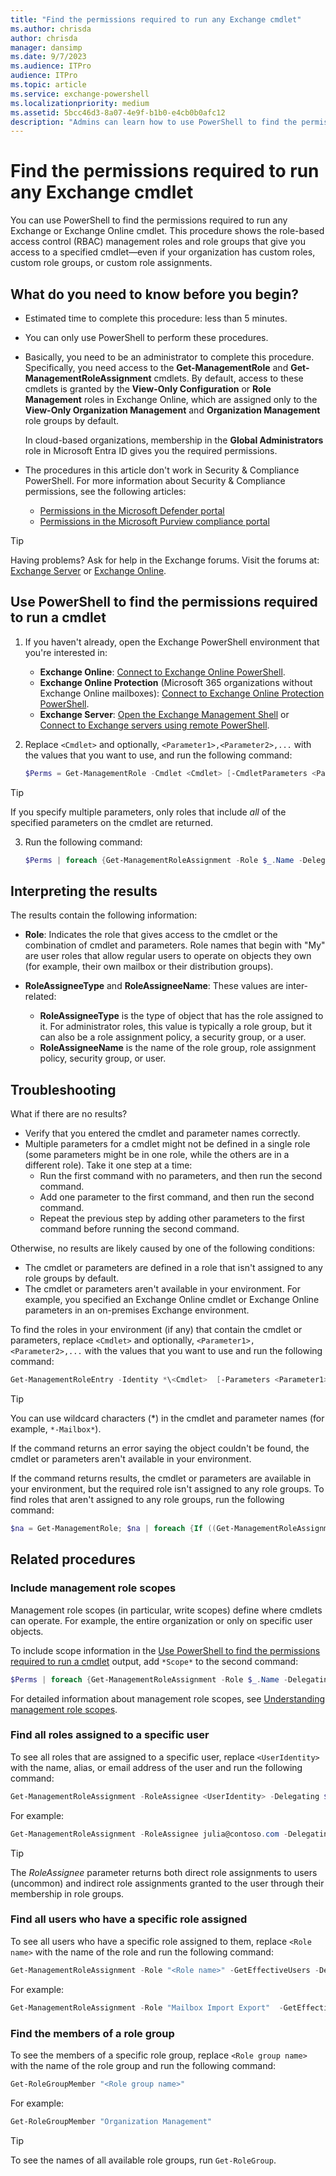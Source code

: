 ```yaml
---
title: "Find the permissions required to run any Exchange cmdlet"
ms.author: chrisda
author: chrisda
manager: dansimp
ms.date: 9/7/2023
ms.audience: ITPro
audience: ITPro
ms.topic: article
ms.service: exchange-powershell
ms.localizationpriority: medium
ms.assetid: 5bcc46d3-8a07-4e9f-b1b0-e4cb0b0afc12
description: "Admins can learn how to use PowerShell to find the permissions required to run any cmdlet in Exchange Server PowerShell or Exchange Online PowerShell."
---
```


# Find the permissions required to run any Exchange cmdlet

You can use PowerShell to find the permissions required to run any Exchange or Exchange Online cmdlet. This procedure shows the role-based access control (RBAC) management roles and role groups that give you access to a specified cmdlet—even if your organization has custom roles, custom role groups, or custom role assignments.

## What do you need to know before you begin?

- Estimated time to complete this procedure: less than 5 minutes.

- You can only use PowerShell to perform these procedures.

- Basically, you need to be an administrator to complete this procedure. Specifically, you need access to the **Get-ManagementRole** and **Get-ManagementRoleAssignment** cmdlets. By default, access to these cmdlets is granted by the **View-Only Configuration** or **Role Management** roles in Exchange Online, which are assigned only to the **View-Only Organization Management** and **Organization Management** role groups by default.

  In cloud-based organizations, membership in the **Global Administrators** role in Microsoft Entra ID gives you the required permissions.

- The procedures in this article don't work in Security & Compliance PowerShell. For more information about Security & Compliance permissions, see the following articles:
  - [Permissions in the Microsoft Defender portal](/microsoft-365/security/office-365-security/mdo-portal-permissions)
  - [Permissions in the Microsoft Purview compliance portal](/microsoft-365/compliance/microsoft-365-compliance-center-permissions)

> [!TIP]
> Having problems? Ask for help in the Exchange forums. Visit the forums at: [Exchange Server](https://go.microsoft.com/fwlink/p/?linkId=60612) or [Exchange Online](https://go.microsoft.com/fwlink/p/?linkId=267542).

## Use PowerShell to find the permissions required to run a cmdlet

1. If you haven't already, open the Exchange PowerShell environment that you're interested in:
   - **Exchange Online**: [Connect to Exchange Online PowerShell](connect-to-exchange-online-powershell.md).
   - **Exchange Online Protection** (Microsoft 365 organizations without Exchange Online mailboxes): [Connect to Exchange Online Protection PowerShell](connect-to-exchange-online-protection-powershell.md).
   - **Exchange Server**: [Open the Exchange Management Shell](open-the-exchange-management-shell.md) or [Connect to Exchange servers using remote PowerShell](connect-to-exchange-servers-using-remote-powershell.md).

2. Replace `<Cmdlet>` and optionally, `<Parameter1>,<Parameter2>,...` with the values that you want to use, and run the following command:

   ```powershell
   $Perms = Get-ManagementRole -Cmdlet <Cmdlet> [-CmdletParameters <Parameter1>,<Parameter2>,...]
   ```

  > [!TIP]
  > If you specify multiple parameters, only roles that include _all_ of the specified parameters on the cmdlet are returned.

3. Run the following command:

   ```powershell
   $Perms | foreach {Get-ManagementRoleAssignment -Role $_.Name -Delegating $false | Format-Table -Auto Role,RoleAssigneeType,RoleAssigneeName}
   ```

## Interpreting the results

The results contain the following information:

- **Role**: Indicates the role that gives access to the cmdlet or the combination of cmdlet and parameters. Role names that begin with "My" are user roles that allow regular users to operate on objects they own (for example, their own mailbox or their distribution groups).

- **RoleAssigneeType** and **RoleAssigneeName**: These values are inter-related:
  - **RoleAssigneeType** is the type of object that has the role assigned to it. For administrator roles, this value is typically a role group, but it can also be a role assignment policy, a security group, or a user.
  - **RoleAssigneeName** is the name of the role group, role assignment policy, security group, or user.

## Troubleshooting

What if there are no results?

- Verify that you entered the cmdlet and parameter names correctly.
- Multiple parameters for a cmdlet might not be defined in a single role (some parameters might be in one role, while the others are in a different role). Take it one step at a time:
  - Run the first command with no parameters, and then run the second command.
  - Add one parameter to the first command, and then run the second command.
  - Repeat the previous step by adding other parameters to the first command before running the second command.

Otherwise, no results are likely caused by one of the following conditions:

- The cmdlet or parameters are defined in a role that isn't assigned to any role groups by default.
- The cmdlet or parameters aren't available in your environment. For example, you specified an Exchange Online cmdlet or Exchange Online parameters in an on-premises Exchange environment.

To find the roles in your environment (if any) that contain the cmdlet or parameters, replace `<Cmdlet>` and optionally, `<Parameter1>,<Parameter2>,...` with the values that you want to use and run the following command:

```powershell
Get-ManagementRoleEntry -Identity *\<Cmdlet>  [-Parameters <Parameter1>,<Parameter2>,...]
```

> [!TIP]
> You can use wildcard characters (\*) in the cmdlet and parameter names (for example, `*-Mailbox*`).

If the command returns an error saying the object couldn't be found, the cmdlet or parameters aren't available in your environment.

If the command returns results, the cmdlet or parameters are available in your environment, but the required role isn't assigned to any role groups. To find roles that aren't assigned to any role groups, run the following command:

```powershell
$na = Get-ManagementRole; $na | foreach {If ((Get-ManagementRoleAssignment -Role $_.Name -Delegating $false) -eq $null) {$_.Name}}
```

## Related procedures

### Include management role scopes

Management role scopes (in particular, write scopes) define where cmdlets can operate. For example, the entire organization or only on specific user objects.

To include scope information in the [Use PowerShell to find the permissions required to run a cmdlet](#use-powershell-to-find-the-permissions-required-to-run-a-cmdlet) output, add `*Scope*` to the second command:

```powershell
$Perms | foreach {Get-ManagementRoleAssignment -Role $_.Name -Delegating $false | Format-List Role,RoleAssigneeType,RoleAssigneeName,*Scope*}
```

For detailed information about management role scopes, see [Understanding management role scopes](/exchange/understanding-management-role-scopes-exchange-2013-help).

### Find all roles assigned to a specific user

To see all roles that are assigned to a specific user, replace `<UserIdentity>` with the name, alias, or email address of the user and run the following command:

```powershell
Get-ManagementRoleAssignment -RoleAssignee <UserIdentity> -Delegating $false | Format-Table -Auto Role,RoleAssigneeName,RoleAssigneeType
```

For example:

```powershell
Get-ManagementRoleAssignment -RoleAssignee julia@contoso.com -Delegating $false | Format-Table -Auto Role,RoleAssigneeName,RoleAssigneeType
```

> [!TIP]
> The _RoleAssignee_ parameter returns both direct role assignments to users (uncommon) and indirect role assignments granted to the user through their membership in role groups.

### Find all users who have a specific role assigned

To see all users who have a specific role assigned to them, replace `<Role name>` with the name of the role and run the following command:

```powershell
Get-ManagementRoleAssignment -Role "<Role name>" -GetEffectiveUsers -Delegating $false | Where-Object {$_.EffectiveUserName -ne "All Group Members"} | Format-Table -Auto EffectiveUserName,Role,RoleAssigneeName,AssignmentMethod
```

For example:

```powershell
Get-ManagementRoleAssignment -Role "Mailbox Import Export"  -GetEffectiveUsers -Delegating $false | Where-Object {$_.EffectiveUserName -ne "All Group Members"} | Format-Table -Auto EffectiveUserName,Role,RoleAssigneeName,AssignmentMethod
```

### Find the members of a role group

To see the members of a specific role group, replace `<Role group name>` with the name of the role group and run the following command:

```powershell
Get-RoleGroupMember "<Role group name>"
```

For example:

```powershell
Get-RoleGroupMember "Organization Management"
```

> [!TIP]
> To see the names of all available role groups, run `Get-RoleGroup`.
